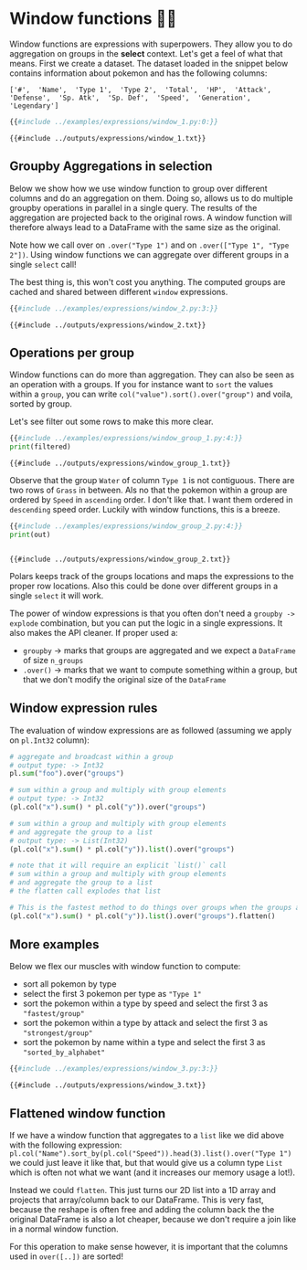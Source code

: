 # Window functions 🚀🚀

Window functions are expressions with superpowers. They allow you to do aggregation on groups in the
**select** context. Let's get a feel of what that means. First we create a dataset. The dataset loaded in the
snippet below contains information about pokemon and has the following columns:

`['#',  'Name',  'Type 1',  'Type 2',  'Total',  'HP',  'Attack',  'Defense',  'Sp. Atk',  'Sp. Def',  'Speed',  'Generation',  'Legendary']`

```python
{{#include ../examples/expressions/window_1.py:0:}}
```

```text
{{#include ../outputs/expressions/window_1.txt}}
```

## Groupby Aggregations in selection

Below we show how we use window function to group over different columns and do an aggregation on them.
Doing so, allows us to do multiple groupby operations in parallel in a single query. The results of the aggregation
are projected back to the original rows. A window function will therefore always lead to a DataFrame with the same size
as the original.

Note how we call over on `.over("Type 1")` and on `.over(["Type 1", "Type 2"])`. Using window functions we can aggregate
over different groups in a single `select` call!

The best thing is, this won't cost you anything. The computed groups are cached and shared between different `window` expressions.

```python
{{#include ../examples/expressions/window_2.py:3:}}
```

```text
{{#include ../outputs/expressions/window_2.txt}}
```

## Operations per group

Window functions can do more than aggregation. They can also be seen as an operation with a groups. If you for instance
want to `sort` the values within a `group`, you can write `col("value").sort().over("group")` and voila, sorted by group.

Let's see filter out some rows to make this more clear.

```python
{{#include ../examples/expressions/window_group_1.py:4:}}
print(filtered)
```

```text
{{#include ../outputs/expressions/window_group_1.txt}}
```

Observe that the group `Water` of column `Type 1` is not contiguous. There are two rows of `Grass` in between. Als no
that the pokemon within a group are ordered by `Speed` in `ascending` order. I don't like that. I want them ordered in
`descending` speed order. Luckily with window functions, this is a breeze.

```python
{{#include ../examples/expressions/window_group_2.py:4:}}
print(out)
```

```text

{{#include ../outputs/expressions/window_group_2.txt}}
```

Polars keeps track of the groups locations and maps the expressions to the proper row locations. Also this could be done
over different groups in a single `select` it will work.

The power of window expressions is that you often don't need a `groupby -> explode` combination, but you can put the logic in a
single expressions. It also makes the API cleaner. If proper used a:

- `groupby` -> marks that groups are aggregated and we expect a `DataFrame` of size `n_groups`
- `.over()` -> marks that we want to compute something within a group, but that we don't modify the original size of the `DataFrame`

## Window expression rules

The evaluation of window expressions are as followed (assuming we apply on `pl.Int32` column):

```python
# aggregate and broadcast within a group
# output type: -> Int32
pl.sum("foo").over("groups")

# sum within a group and multiply with group elements
# output type: -> Int32
(pl.col("x").sum() * pl.col("y")).over("groups")

# sum within a group and multiply with group elements 
# and aggregate the group to a list
# output type: -> List(Int32)
(pl.col("x").sum() * pl.col("y")).list().over("groups")

# note that it will require an explicit `list()` call
# sum within a group and multiply with group elements 
# and aggregate the group to a list
# the flatten call explodes that list

# This is the fastest method to do things over groups when the groups are sorted
(pl.col("x").sum() * pl.col("y")).list().over("groups").flatten()
```

## More examples

Below we flex our muscles with window function to compute:

- sort all pokemon by type
- select the first 3 pokemon per type as `"Type 1"`
- sort the pokemon within a type by speed and select the first 3 as `"fastest/group"`
- sort the pokemon within a type by attack and select the first 3 as `"strongest/group"`
- sort the pokemon by name within a type and select the first 3 as `"sorted_by_alphabet"`

```python
{{#include ../examples/expressions/window_3.py:3:}}
```

```text
{{#include ../outputs/expressions/window_3.txt}}
```

## Flattened window function

If we have a window function that aggregates to a `list` like we did above with the following expression:
`pl.col("Name").sort_by(pl.col("Speed")).head(3).list().over("Type 1")` we could just leave it like that, but that
would give us a column type `List` which is often not what we want (and it increases our memory usage a lot!).

Instead we could `flatten`. This just turns our 2D list into a 1D array and projects that array/column back to our DataFrame.
This is very fast, because the reshape is often free and adding the column back the the original DataFrame is also a lot cheaper,
because we don't require a join like in a normal window function.

For this operation to make sense however, it is important that the columns used in `over([..])` are sorted!
